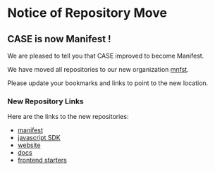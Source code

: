 # Notice of Repository Move

## CASE is now Manifest !

We are pleased to tell you that CASE improved to become Manifest.

We have moved all repositories to our new organization [mnfst](https://github.com/mnfst). 

Please update your bookmarks and links to point to the new location.

### New Repository Links

Here are the links to the new repositories:

- [manifest](https://github.com/mnfst/manifest)
- [javascript SDK](https://github.com/mnfst/js-sdk)
- [website](https://github.com/mnfst/website)
- [docs](https://github.com/mnfst/docs)
- [frontend starters](https://github.com/mnfst/front-end-starters)

